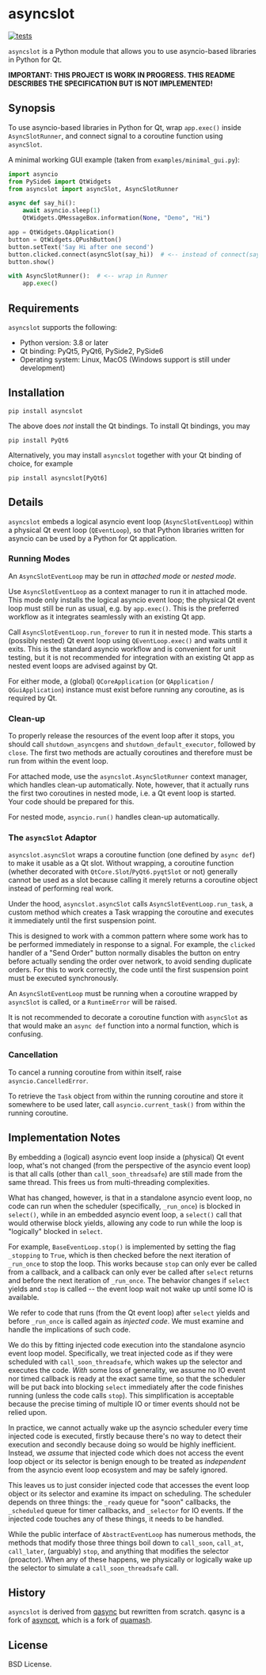 # asyncslot

[![tests](https://github.com/fancidev/asyncslot/actions/workflows/tests.yml/badge.svg)](https://github.com/fancidev/asyncslot/actions/workflows/tests.yml)

`asyncslot` is a Python module that allows you to use asyncio-based 
libraries in Python for Qt.

**IMPORTANT: THIS PROJECT IS WORK IN PROGRESS.  THIS README DESCRIBES THE 
SPECIFICATION BUT IS NOT IMPLEMENTED!**

## Synopsis

To use asyncio-based libraries in Python for Qt, wrap `app.exec()` inside 
`AsyncSlotRunner`, and connect signal to a coroutine function using 
`asyncSlot`.

A minimal working GUI example (taken from `examples/minimal_gui.py`):

```Python
import asyncio
from PySide6 import QtWidgets
from asyncslot import asyncSlot, AsyncSlotRunner

async def say_hi():
    await asyncio.sleep(1)
    QtWidgets.QMessageBox.information(None, "Demo", "Hi")

app = QtWidgets.QApplication()
button = QtWidgets.QPushButton()
button.setText('Say Hi after one second')
button.clicked.connect(asyncSlot(say_hi))  # <-- instead of connect(say_hi)
button.show()

with AsyncSlotRunner():  # <-- wrap in Runner
    app.exec()
```

## Requirements

`asyncslot` supports the following:

- Python version: 3.8 or later
- Qt binding: PyQt5, PyQt6, PySide2, PySide6
- Operating system: Linux, MacOS (Windows support is still under development)


## Installation

```commandline
pip install asyncslot
```

The above does _not_ install the Qt bindings.  To install Qt bindings, you may

```commandline
pip install PyQt6
```

Alternatively, you may install `asyncslot` together with your Qt binding of 
choice, for example

```commandline
pip install asyncslot[PyQt6]
```


## Details

`asyncslot` embeds a logical asyncio event loop (`AsyncSlotEventLoop`) 
within a physical Qt event loop (`QEventLoop`), so that Python libraries 
written for asyncio can be used by a Python for Qt application.

### Running Modes

An `AsyncSlotEventLoop` may be run in _attached mode_ or _nested mode_.

Use `AsyncSlotEventLoop` as a context manager to run it in attached mode.  
This mode only installs the logical asyncio event loop; the physical Qt 
event loop must still be run as usual, e.g. by `app.exec()`.  This is the 
preferred workflow as it integrates seamlessly with an existing Qt app.

Call `AsyncSlotEventLoop.run_forever` to run it in nested mode.  This starts 
a (possibly nested) Qt event loop using `QEventLoop.exec()` and waits until 
it exits.  This is the standard asyncio workflow and is convenient for 
unit testing, but it is not recommended for integration with an existing Qt 
app as nested event loops are advised against by Qt.

For either mode, a (global) `QCoreApplication` (or `QApplication` /
`QGuiApplication`) instance must exist before running any coroutine,
as is required by Qt.

### Clean-up

To properly release the resources of the event loop after it stops, you 
should call `shutdown_asyncgens` and `shutdown_default_executor`, followed
by `close`.  The first two methods are actually coroutines and therefore
must be run from within the event loop.

For attached mode, use the `asyncslot.AsyncSlotRunner` context manager, 
which handles clean-up automatically.  Note, however, that it actually runs 
the first two coroutines in nested mode, i.e. a Qt event loop is started.  
Your code should be prepared for this.

For nested mode, `asyncio.run()` handles clean-up automatically.


### The `asyncSlot` Adaptor

`asyncslot.asyncSlot` wraps a coroutine function (one defined by `async def`)
to make it usable as a Qt slot.  Without wrapping, a coroutine function
(whether decorated with `QtCore.Slot`/`PyQt6.pyqtSlot` or not)
generally cannot be used as a slot because calling it merely returns a 
coroutine object instead of performing real work.

Under the hood, `asyncslot.asyncSlot` calls `AsyncSlotEventLoop.run_task`,
a custom method which creates a Task wrapping the coroutine and executes
it immediately until the first suspension point.

This is designed to work with a common pattern where some work has to be
performed immediately in response to a signal.  For example, the `clicked`
handler of a "Send Order" button normally disables the button on entry
before actually sending the order over network, to avoid sending duplicate
orders.  For this to work correctly, the code until the first suspension 
point must be executed synchronously.

An `AsyncSlotEventLoop` must be running when a coroutine wrapped by 
`asyncSlot` is called, or a `RuntimeError` will be raised.

It is not recommended to decorate a coroutine function with `asyncSlot`
as that would make an `async def` function into a normal function, which
is confusing.


### Cancellation

To cancel a running coroutine from within itself, raise 
`asyncio.CancelledError`.

To retrieve the `Task` object from within the running coroutine and store
it somewhere to be used later, call `asyncio.current_task()` from within
the running coroutine.


## Implementation Notes

By embedding a (logical) asyncio event loop inside a (physical) Qt event 
loop, what's not changed (from the perspective of the asyncio event loop) is 
that all calls (other than `call_soon_threadsafe`) are still made from the 
same thread.  This frees us from multi-threading complexities.

What has changed, however, is that in a standalone asyncio event loop, no 
code can run when the scheduler (specifically, `_run_once`) is blocked in 
`select()`, while in an embedded asyncio event loop, a `select()` call 
that would otherwise block yields, allowing any code to run while the loop 
is "logically" blocked in `select`.

For example, `BaseEventLoop.stop()` is implemented by setting the flag 
`_stopping` to `True`, which is then checked before the next iteration of
`_run_once` to stop the loop.  This works because `stop` can only ever be
called from a callback, and a callback can only ever be called after
`select` returns and before the next iteration of `_run_once`.  The behavior 
changes if `select` yields and `stop` is called -- the event loop wait not 
wake up until some IO is available.

We refer to code that runs (from the Qt event loop) after `select` yields 
and before `_run_once` is called again as _injected code_.  We must 
examine and handle the implications of such code.

We do this by fitting injected code execution into the standalone asyncio
event loop model.  Specifically, we treat injected code as if they were 
scheduled with `call_soon_threadsafe`, which wakes up the selector and
executes the code.  _With_ some loss of generality, we assume no IO event
nor timed callback is ready at the exact same time, so that the scheduler 
will be put back into blocking `select` immediately after the code finishes 
running (unless the code calls `stop`).  This simplification is acceptable
because the precise timing of multiple IO or timer events should not be 
relied upon.

In practice, we cannot actually wake up the asyncio scheduler every time 
injected code is executed, firstly because there's no way to detect their
execution and secondly because doing so would be highly inefficient.
Instead, we _assume_ that injected code which does not access the event loop
object or its selector is benign enough to be treated as _independent_
from the asyncio event loop ecosystem and may be safely ignored.

This leaves us to just consider injected code that accesses the event loop 
object or its selector and examine its impact on scheduling.  The scheduler
depends on three things:  the `_ready` queue for "soon" callbacks, the 
`_scheduled` queue for timer callbacks, and `_selector` for IO events.
If the injected code touches any of these things, it needs to be handled.

While the public interface of `AbstractEventLoop` has numerous methods, the 
methods that modify those three things boil down to `call_soon`, `call_at`, 
`call_later`, (arguably) `stop`, and anything that modifies the selector 
(proactor).  When any of these happens, we physically or logically wake up 
the selector to simulate a `call_soon_threadsafe` call.


## History

`asyncslot` is derived from
[qasync](https://github.com/CabbageDevelopment/qasync) but rewritten from 
scratch.  qasync is a fork of 
[asyncqt](https://github.com/gmarull/asyncqt), which is a fork of
[quamash](https://github.com/harvimt/quamash).


## License

BSD License.
